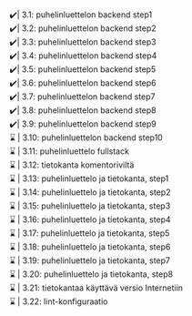 ✔️| 3.1: puhelinluettelon backend step1 <br>
✔️| 3.2: puhelinluettelon backend step2 <br>
✔️| 3.3: puhelinluettelon backend step3 <br>
✔️| 3.4: puhelinluettelon backend step4 <br>
✔️| 3.5: puhelinluettelon backend step5 <br>
✔️| 3.6: puhelinluettelon backend step6 <br>
✔️| 3.7: puhelinluettelon backend step7 <br>
✔️| 3.8: puhelinluettelon backend step8 <br>
✔️| 3.9: puhelinluettelon backend step9 <br>
⌛ | 3.10: puhelinluettelon backend step10 <br>
⌛ | 3.11: puhelinluettelo fullstack <br>
⌛ | 3.12: tietokanta komentoriviltä <br>
⌛ | 3.13: puhelinluettelo ja tietokanta, step1 <br>
⌛ | 3.14: puhelinluettelo ja tietokanta, step2 <br>
⌛ | 3.15: puhelinluettelo ja tietokanta, step3 <br>
⌛ | 3.16: puhelinluettelo ja tietokanta, step4 <br>
⌛ | 3.17: puhelinluettelo ja tietokanta, step5 <br>
⌛ | 3.18: puhelinluettelo ja tietokanta, step6 <br>
⌛ | 3.19: puhelinluettelo ja tietokanta, step7 <br>
⌛ | 3.20: puhelinluettelo ja tietokanta, step8 <br>
⌛ | 3.21: tietokantaa käyttävä versio Internetiin <br>
⌛ | 3.22: lint-konfiguraatio <br>
